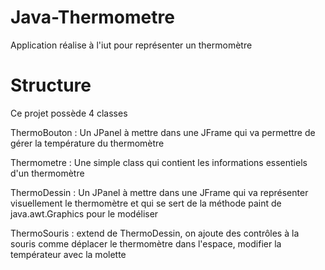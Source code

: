 Java-Thermometre
================

Application réalise à l'iut pour représenter un thermomètre


Structure
=========

Ce projet possède 4 classes

ThermoBouton : Un JPanel à mettre dans une JFrame qui va permettre de gérer la température du thermomètre

Thermometre : Une simple class qui contient les informations essentiels d'un thermomètre

ThermoDessin : Un JPanel à mettre dans une JFrame qui va représenter visuellement le thermomètre et qui se sert de la méthode paint de java.awt.Graphics pour le modéliser

ThermoSouris : extend de ThermoDessin, on ajoute des contrôles à la souris comme déplacer le thermomètre dans l'espace, modifier la températeur avec la molette
